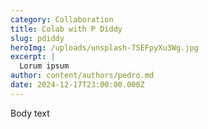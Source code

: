 ```yaml
---
category: Collaboration
title: Colab with P Diddy
slug: pdiddy
heroImg: /uploads/unsplash-75EFpyXu3Wg.jpg
excerpt: |
  Lorum ipsum
author: content/authors/pedro.md
date: 2024-12-17T23:00:00.000Z
---
```


Body text
